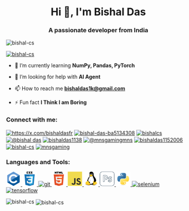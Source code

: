 <h1 align="center">Hi 👋, I'm Bishal Das</h1>
<h3 align="center">A passionate developer from India</h3>

<p align="left"> <img src="https://komarev.com/ghpvc/?username=bishal-cs&label=Profile%20views&color=0e75b6&style=flat" alt="bishal-cs" /> </p>

<p align="left"> <a href="https://github.com/ryo-ma/github-profile-trophy"><img src="https://github-profile-trophy.vercel.app/?username=bishal-cs" alt="bishal-cs" /></a> </p>

- 🌱 I’m currently learning **NumPy, Pandas, PyTorch**

- 🤝 I’m looking for help with **AI Agent**

- 📫 How to reach me **bishaldas1k@gmail.com**

- ⚡ Fun fact **I Think I am Boring**

<h3 align="left">Connect with me:</h3>
<p align="left">
<a href="https://twitter.com/https://x.com/bishaldasfr" target="blank"><img align="center" src="https://raw.githubusercontent.com/rahuldkjain/github-profile-readme-generator/master/src/images/icons/Social/twitter.svg" alt="https://x.com/bishaldasfr" height="30" width="40" /></a>
<a href="https://linkedin.com/in/bishal-das-ba5134308" target="blank"><img align="center" src="https://raw.githubusercontent.com/rahuldkjain/github-profile-readme-generator/master/src/images/icons/Social/linked-in-alt.svg" alt="bishal-das-ba5134308" height="30" width="40" /></a>
<a href="https://kaggle.com/bishalcs" target="blank"><img align="center" src="https://raw.githubusercontent.com/rahuldkjain/github-profile-readme-generator/master/src/images/icons/Social/kaggle.svg" alt="bishalcs" height="30" width="40" /></a>
<a href="https://fb.com/@bishal das" target="blank"><img align="center" src="https://raw.githubusercontent.com/rahuldkjain/github-profile-readme-generator/master/src/images/icons/Social/facebook.svg" alt="@bishal das" height="30" width="40" /></a>
<a href="https://instagram.com/bishaldas1138" target="blank"><img align="center" src="https://raw.githubusercontent.com/rahuldkjain/github-profile-readme-generator/master/src/images/icons/Social/instagram.svg" alt="bishaldas1138" height="30" width="40" /></a>
<a href="https://www.youtube.com/c/@mnsgamingmns" target="blank"><img align="center" src="https://raw.githubusercontent.com/rahuldkjain/github-profile-readme-generator/master/src/images/icons/Social/youtube.svg" alt="@mnsgamingmns" height="30" width="40" /></a>
<a href="https://www.hackerrank.com/bishaldas1152006" target="blank"><img align="center" src="https://raw.githubusercontent.com/rahuldkjain/github-profile-readme-generator/master/src/images/icons/Social/hackerrank.svg" alt="bishaldas1152006" height="30" width="40" /></a>
<a href="https://www.leetcode.com/bishal-cs" target="blank"><img align="center" src="https://raw.githubusercontent.com/rahuldkjain/github-profile-readme-generator/master/src/images/icons/Social/leet-code.svg" alt="bishal-cs" height="30" width="40" /></a>
<a href="https://discord.gg/mnsgaming" target="blank"><img align="center" src="https://raw.githubusercontent.com/rahuldkjain/github-profile-readme-generator/master/src/images/icons/Social/discord.svg" alt="mnsgaming" height="30" width="40" /></a>
</p>

<h3 align="left">Languages and Tools:</h3>
<p align="left"> <a href="https://www.cprogramming.com/" target="_blank" rel="noreferrer"> <img src="https://raw.githubusercontent.com/devicons/devicon/master/icons/c/c-original.svg" alt="c" width="40" height="40"/> </a> <a href="https://www.w3schools.com/css/" target="_blank" rel="noreferrer"> <img src="https://raw.githubusercontent.com/devicons/devicon/master/icons/css3/css3-original-wordmark.svg" alt="css3" width="40" height="40"/> </a> <a href="https://git-scm.com/" target="_blank" rel="noreferrer"> <img src="https://www.vectorlogo.zone/logos/git-scm/git-scm-icon.svg" alt="git" width="40" height="40"/> </a> <a href="https://www.w3.org/html/" target="_blank" rel="noreferrer"> <img src="https://raw.githubusercontent.com/devicons/devicon/master/icons/html5/html5-original-wordmark.svg" alt="html5" width="40" height="40"/> </a> <a href="https://developer.mozilla.org/en-US/docs/Web/JavaScript" target="_blank" rel="noreferrer"> <img src="https://raw.githubusercontent.com/devicons/devicon/master/icons/javascript/javascript-original.svg" alt="javascript" width="40" height="40"/> </a> <a href="https://www.linux.org/" target="_blank" rel="noreferrer"> <img src="https://raw.githubusercontent.com/devicons/devicon/master/icons/linux/linux-original.svg" alt="linux" width="40" height="40"/> </a> <a href="https://www.photoshop.com/en" target="_blank" rel="noreferrer"> <img src="https://raw.githubusercontent.com/devicons/devicon/master/icons/photoshop/photoshop-line.svg" alt="photoshop" width="40" height="40"/> </a> <a href="https://www.python.org" target="_blank" rel="noreferrer"> <img src="https://raw.githubusercontent.com/devicons/devicon/master/icons/python/python-original.svg" alt="python" width="40" height="40"/> </a> <a href="https://www.selenium.dev" target="_blank" rel="noreferrer"> <img src="https://raw.githubusercontent.com/detain/svg-logos/780f25886640cef088af994181646db2f6b1a3f8/svg/selenium-logo.svg" alt="selenium" width="40" height="40"/> </a> <a href="https://www.tensorflow.org" target="_blank" rel="noreferrer"> <img src="https://www.vectorlogo.zone/logos/tensorflow/tensorflow-icon.svg" alt="tensorflow" width="40" height="40"/> </a> </p>

<p><img align="left" src="https://github-readme-stats.vercel.app/api/top-langs?username=bishal-cs&show_icons=true&locale=en&layout=compact" alt="bishal-cs" /></p>

<p>&nbsp;<img align="center" src="https://github-readme-stats.vercel.app/api?username=bishal-cs&show_icons=true&locale=en" alt="bishal-cs" /></p>
